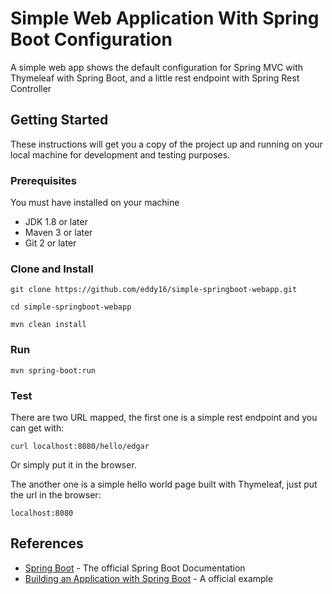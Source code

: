 # Simple Web Application With Spring Boot Configuration

A simple web app shows the default configuration for Spring MVC with Thymeleaf with Spring Boot, and a little rest endpoint with Spring Rest Controller

## Getting Started

These instructions will get you a copy of the project up and running on your local machine for development and testing purposes.

### Prerequisites

You must have installed on your machine

- JDK 1.8 or later
- Maven 3 or later
- Git 2 or later

### Clone and Install

```
git clone https://github.com/eddy16/simple-springboot-webapp.git

cd simple-springboot-webapp

mvn clean install
```

### Run

```
mvn spring-boot:run
```

### Test
There are two URL mapped, the first one is a simple rest endpoint and you can get with:
```
curl localhost:8080/hello/edgar
```
Or simply put it in the browser.

The another one is a simple hello world page built with Thymeleaf, just put the url in the browser:
```
localhost:8080
```



## References

* [Spring Boot](http://docs.spring.io/spring-boot/docs/current/reference/htmlsingle/) - The official Spring Boot Documentation
* [Building an Application with Spring Boot](https://spring.io/guides/gs/spring-boot/) - A official example 
